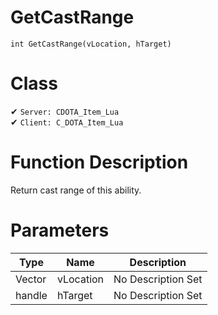 # GetCastRange
```
int GetCastRange(vLocation, hTarget)
```
# Class
✔ `Server: CDOTA_Item_Lua`  
✔ `Client: C_DOTA_Item_Lua`  

# Function Description
Return cast range of this ability.
# Parameters
Type|Name|Description
--|--|--
Vector|vLocation|No Description Set
handle|hTarget|No Description Set
